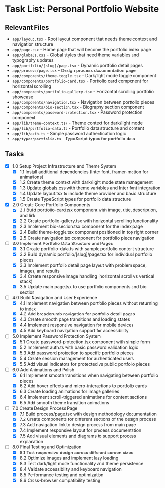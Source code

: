 # Task List: Personal Portfolio Website

## Relevant Files

- `app/layout.tsx` - Root layout component that needs theme context and navigation structure
- `app/page.tsx` - Home page that will become the portfolio index page
- `app/globals.css` - Global styles that need theme variables and typography updates
- `app/portfolio/[slug]/page.tsx` - Dynamic portfolio detail pages
- `app/process/page.tsx` - Design process documentation page
- `app/components/theme-toggle.tsx` - Dark/light mode toggle component
- `app/components/portfolio-card.tsx` - Portfolio card component for horizontal scrolling
- `app/components/portfolio-gallery.tsx` - Horizontal scrolling portfolio showcase
- `app/components/navigation.tsx` - Navigation between portfolio pieces
- `app/components/bio-section.tsx` - Biography section component
- `app/components/password-protection.tsx` - Password protection component
- `app/lib/theme-context.tsx` - Theme context for dark/light mode
- `app/lib/portfolio-data.ts` - Portfolio data structure and content
- `app/lib/auth.ts` - Simple password authentication logic
- `app/types/portfolio.ts` - TypeScript types for portfolio data

## Tasks

- [x] 1.0 Setup Project Infrastructure and Theme System
  - [x] 1.1 Install additional dependencies (Inter font, framer-motion for animations)
  - [x] 1.2 Create theme context with dark/light mode state management
  - [x] 1.3 Update globals.css with theme variables and Inter font integration
  - [x] 1.4 Update layout.tsx to include theme provider and basic structure
  - [x] 1.5 Create TypeScript types for portfolio data structure

- [x] 2.0 Create Core Portfolio Components
  - [x] 2.1 Build portfolio-card.tsx component with image, title, description, and link
  - [x] 2.2 Create portfolio-gallery.tsx with horizontal scrolling functionality
  - [x] 2.3 Implement bio-section.tsx component for the index page
  - [x] 2.4 Build theme-toggle.tsx component positioned in top right corner
  - [x] 2.5 Create navigation.tsx component for portfolio piece navigation

- [ ] 3.0 Implement Portfolio Data Structure and Pages
  - [x] 3.1 Create portfolio-data.ts with sample portfolio content structure
  - [x] 3.2 Build dynamic portfolio/[slug]/page.tsx for individual portfolio pieces
  - [x] 3.3 Implement portfolio detail page layout with problem space, images, and results
  - [x] 3.4 Create responsive image handling (horizontal scroll vs vertical stack)
  - [x] 3.5 Update main page.tsx to use portfolio components and bio section

- [ ] 4.0 Build Navigation and User Experience
  - [x] 4.1 Implement navigation between portfolio pieces without returning to index
  - [x] 4.2 Add breadcrumb navigation for portfolio detail pages
  - [x] 4.3 Create smooth page transitions and loading states
  - [x] 4.4 Implement responsive navigation for mobile devices
  - [x] 4.5 Add keyboard navigation support for accessibility

- [ ] 5.0 Implement Password Protection System
  - [x] 5.1 Create password-protection.tsx component with simple form
  - [x] 5.2 Implement auth.ts with basic password validation logic
  - [x] 5.3 Add password protection to specific portfolio pieces
  - [x] 5.4 Create session management for authenticated users
  - [x] 5.5 Add visual indicators for protected vs public portfolio pieces

- [ ] 6.0 Add Animations and Polish
  - [x] 6.1 Implement smooth transitions when navigating between portfolio pieces
  - [x] 6.2 Add hover effects and micro-interactions to portfolio cards
  - [x] 6.3 Create loading animations for image galleries
  - [x] 6.4 Implement scroll-triggered animations for content sections
  - [x] 6.5 Add smooth theme transition animations

- [ ] 7.0 Create Design Process Page
  - [x] 7.1 Build process/page.tsx with design methodology documentation
  - [x] 7.2 Create components for different sections of the design process
  - [x] 7.3 Add navigation link to design process from main page
  - [x] 7.4 Implement responsive layout for process documentation
  - [x] 7.5 Add visual elements and diagrams to support process explanation

- [ ] 8.0 Final Testing and Optimization
  - [x] 8.1 Test responsive design across different screen sizes
  - [x] 8.2 Optimize images and implement lazy loading
  - [x] 8.3 Test dark/light mode functionality and theme persistence
  - [x] 8.4 Validate accessibility and keyboard navigation
  - [x] 8.5 Performance testing and optimization
  - [x] 8.6 Cross-browser compatibility testing
